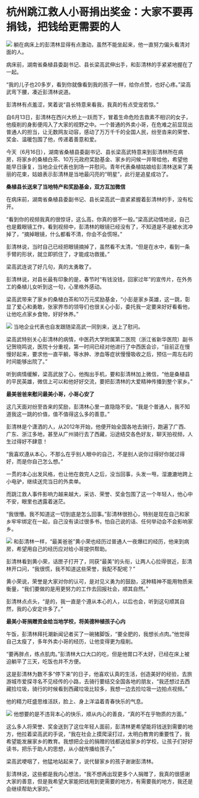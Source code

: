 

# 杭州跳江救人小哥捐出奖金：大家不要再捐钱，把钱给更需要的人

![](https://inews.gtimg.com/om_bt/Olk_awifKe0sI8LeJdcpr87ix71lc4vBNbTiKnKhh2IOYAA/1000)
躺在病床上的彭清林显得有点激动，虽然不能坐起来，他一直努力偏头看清对面的人。

病床前，湖南省桑植县委副书记、县长梁高武伸出手，和彭清林的手紧紧地握在了一起。

“我的儿子也20多岁，看到你就像看到我的孩子一样，给你点赞，也好心疼。”梁高武弯下腰，凑近彭清林说道。

彭清林有点羞涩，笑着说“县长特意来看我，我真的有点受宠若惊。”

自6月13日，彭清林在西兴大桥上一跃而下，冒着生命危险去救素不相识的女子，他瘦削的身影便闯入了大家的视野之中。一个普通的外卖小哥，在危难之前显现出普通人的担当，让无数网友动容，感动了万万千千的全国人民，纷至沓来的荣誉、奖金、温暖包围了他，传递着善意和爱。

今天（6月16日），湖南省桑植县委副书记、县长梁高武特意来到彭清林所在病房，将家乡的桑植白茶、10万元政府奖励基金、家乡的问候一并带给他，希望他能早日康复，当地企业代表也到场一并慰问。青年代表桑植姑娘给彭清林送来了美丽的花束，姑娘表示彭清林是当地最闪亮的“明星”，此行是追星成功了。

**桑植县长送来了当地特产和奖励基金，双方互加微信**

在病床前，湖南省桑植县委副书记、县长梁高武一直紧紧握着彭清林的手，没有松开。

“看到你的视频我真的很惊讶，这么高，你真的很不一般。”梁高武动情地说，自己也是戴眼镜工作，看到视频中，彭清林的眼镜已经没有了，不知道是不是被水流冲掉了，“摘掉眼镜，什么都看不清，你会不会慌呀。”

彭清林说，当时自己已经把眼镜摘掉了，虽然看不太清，“但是在水中，看到一条手臂的形状，就立即抓住了，才能成功救援。”

梁高武连说了好几句，真的太勇敢了。

彭清林说，对县长最有印象的是，春节时“有钱没钱，回家过年”的宣传片，在外务工的桑植儿女听到这一句，心里格外感动。

梁高武带来了家乡的桑植白茶和10万元奖励基金，“小彭是家乡英雄，这一跳，彰显了爱心和勇敢，张家界市的领导们也很关心小彭，委托我一定要来好好看看他，让他吃点家乡食物，好好休养。”

![](https://inews.gtimg.com/om_bt/OwrW9JgXCZZm1sHaCBUbm0hhC9KcrwQqADZF5mGQLMldAAA/1000)
当地企业代表也自发跟随梁高武一同到来，送上了慰问。

梁高武特别关心彭清林的病情，中医药大学附属第二医院（浙江省新华医院）副书记贺晓鸣说，医院十分重视，第一时间已经对他进行了中西医会诊，“目前正在慢慢好起来，要求他一直平躺，等水肿、渗血等症状慢慢吸收之后，预估一周左右的时间能够出院了。”

听到病情缓解，梁高武放了心，他掏出手机，要和彭清林加上微信，“他是桑植县的平民英雄，微信上可以和他好好交流，要把彭清林的大爱精神传播到整个家乡。”

**最美爸爸来慰问最美小哥，小哥心安了**

这几天面对纷至沓来的奖励，彭清林心里一直隐隐不安。“我是个普通人，我不知道我这一跳的价值，值不值得这么多的善意。”

彭清林是个潇洒的人，从2012年开始，他便开始全国各地去骑行，跑遍了广西、广东、浙江多地，甚至从广州骑行去了西藏，沿途结交各色好友，聊天拍视频，人生过得好不肆意！

“我喜欢遵从本心，不那么在乎别人眼中的自己，不是别人说你过得好你就过得好，而是你自己怎么想。”

一贯的本心出发风格，也让他在救完人之后，没当回事，头发一甩，湿漉漉地跨上小电驴，继续送完当日的外卖单。

而跳江救人事件影响力越来越大，采访、荣誉、奖金包围了这一个年轻人，他心中不安，眼里也透露着迷茫。

“我很懵。我不知道这一切到底是怎么回事。”彭清林很担心，特别是现在自己和家乡牢牢绑定在一起，自己没有读过很多书，怕自己说的话、任何举动会不会影响家乡。

![](https://inews.gtimg.com/om_bt/OeCu8ZktMhg0KmGvPIinAm51QAOAb6KHZY56nI-Lx_OUgAA/1000)
和彭清林一样，“最美爸爸”黄小荣也经历过普通人一夜爆红的经历，他来到病房，希望用自己的经历应对给小哥提供帮助。

彭清林看到黄小荣，话匣子打开了，同获“最美”的头衔，让两人心拉得很近，彭清林开口问，“我很慌，我不知道这些荣誉，我配不配呢？”

黄小荣说，荣誉是大家对你的认可，是对见义勇为的鼓励，这种精神不能用物质来衡量，“我们要做的是用更努力的工作去回报社会，顺其自然。”

彭清林点点头，“是的，我一直是个遵从本心的人，以后也会，听到这句顺其自然，我的心安定许多了。”

**最美小哥捐赠资金给当地学校，将美德种植孩子心内**

午饭，彭清林拜托潮新闻记者买了一碗猪脚饭，“要全肥的，我想长点肉。”他觉得自己太瘦了，多年外卖小哥的经历，让他变得更为瘦削。

“要再胖点，练点肌肉。”彭清林大口大口的吃，但是他胃口不太好，已经在床上被迫躺平了三天，吃饭也并不方便。

这是彭清林为数不多“停下来”的日子，他喜欢认真的生活，创造美好的经验，去旅游城市爱探寻名不见经传的小路，去骑行要结交全国各地的朋友，“我还想过去西藏捡垃圾，骑行的时候看到西藏垃圾比较多，我想一边去捡垃圾一边拍点视频。”

他的精力旺盛思维活跃，脸上、身上洋溢着青春快乐的气息。

![](https://inews.gtimg.com/om_bt/OVFX0nyswAWsKHoDwBD3UUC4GFDHVG7Xr4z3JbY5y2yQkAA/1000)
他想要的是不违背本心的快乐，顺从内心的善良，“真的不在乎物质的方面。”

这么多人将荣誉、奖金送到了这位年轻人面前，彭清林更希望能将钱送到需要的地方，他拉着梁高武的手说，“我在社会上摸爬滚打过，太明白教育的重要性了，我希望能发展家乡的教育。我想把企业的捐赠的钱都送给家乡的学校，让孩子们好好读书，把乐于助人的思想，从小就传播给孩子。”

梁高武哽咽了，他猛地站起来了，说代替家乡的孩子谢谢彭清林。

彭清林说，这些都是我内心想法，“我不想再出现更多个人捐赠了，我真的很感谢大家的善意，但是我希望大家能把钱用到更需要的地方，有需要我的地方，我还是会继续帮助大家的。”

